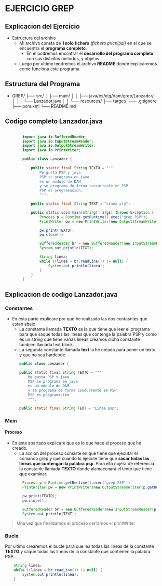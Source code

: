 # EJERCICIO GREP

## Explicacion del Ejercicio

- Estructura del archivo
    - Mi archivo consta de **1 solo fichero** *(fichero pricnipal)* en el que se encuentra el **programa completo**.
      - En el podremos encontrar el **desarrollo del programa completo** con sus distintos metodos, y objetos
    - Luego por ultimo tendremos el archivo **README** donde explicaremos como funciona este programa.

## Estructura del Programa

- GREP/
├── src/
│   ├── main/
│   │   ├── java/es/etg/dam/grep/Lanzador/
│   │   │                       └── Lanzador.java
│   │   └── resources/
    ├── target/
    ├── .gitignore
    ├── pom.xml
    └── README.md
## Codigo completo Lanzador.java
``` java

        import java.io.BufferedReader;
        import java.io.InputStreamReader;
        import java.io.OutputStreamWriter;
        import java.io.PrintWriter;

        public class Lanzador {
        
            public static final String TEXTO = """
                Me gusta PSP y java
                PSP se programa en java
                es un módulo de DAM
                y se programa de forma concurrente en PSP
                PSP es programación.
                """;

            public static final String TEXT = "Linea psp";

            public static void main(String[] args) throws Exception {
                Process p = Runtime.getRuntime().exec("grep PSP");
                PrintWriter pw = new PrintWriter(new OutputStreamWriter(p.getOutputStream()));

                pw.print(TEXTO);
                pw.close();

                BufferedReader br = new BufferedReader(new InputStreamReader(p.getInputStream()));
                System.out.println(TEXT);

                String linea;
                while ((linea = br.readLine()) != null) {
                    System.out.println(linea);
                }
            }
        }
```
## Explicacion de codigo Lanzador.java

### Constantes
- En esta parte explicare por que he realizado las dos contasntes que estan abajo.
  - La constante llamada **TEXTO** es la que tiene que leer el programa para que saque todas las lineas que contenga la palabra PSP y como es un string que tiene varias lineas creamos dicha constante tambien llamada text block.
  - La segunda constante llamada **text** la he creado para poner un texto y que no sea hardcode.
    ``` java 
    public class Lanzador {

    public static final String TEXTO = """
        Me gusta PSP y java
        PSP se programa en java
        es un módulo de DAM
        y se programa de forma concurrente en PSP
        PSP es programación.
        """;

    public static final String TEXT = "Linea psp";

    ```
### Main

#### Proceso
- En este apartado explicare que es lo que hace el proceso que he creado.
  - La accion del proceso consiste en que tiene que ejecutar el comando grep y que cuando lo ejecute tiene que **sacar todas las lineas que contengan la palabra psp**. Para ello cojera de referencia la constante llamada **TEXTO** donde alamacenará el texto que tiene que examinar.
```java
        Process p = Runtime.getRuntime().exec("grep PSP");
        PrintWriter pw = new PrintWriter(new OutputStreamWriter(p.getOutputStream()));

        pw.print(TEXTO);
        pw.close();
        
        BufferedReader br = new BufferedReader(new InputStreamReader(p.getInputStream()));
        System.out.println(TEXT);

```
> Una vez que finalizamos el proceso cerramos el printWriter


### Bucle
Por ultimo crearemos el bucle para que lea todas las lineas de la constante **TEXTO** y saque todas las lineas de la constante que contienen la palabra PSP.

```java
    String linea;
    while ((linea = br.readLine()) != null) {
        System.out.println(linea);
    }
```
